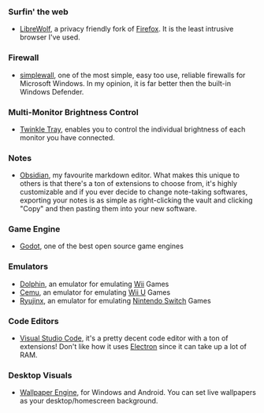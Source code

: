 ### Surfin' the web
- [LibreWolf](https://librewolf.net/), a privacy friendly fork of [Firefox](https://www.mozilla.org/en-US/firefox/). It is the least intrusive browser I've used.

### Firewall
- [simplewall](https://github.com/henrypp/simplewall), one of the most simple, easy too use, reliable firewalls for Microsoft Windows. In my opinion, it is far better then the built-in Windows Defender.

### Multi-Monitor Brightness Control
- [Twinkle Tray](https://github.com/xanderfrangos/twinkle-tray), enables you to control the individual brightness of each monitor you have connected.

### Notes
- [Obsidian](https://obsidian.md/), my favourite markdown editor. What makes this unique to others is that there's a ton of extensions to choose from, it's highly customizable and if you ever decide to change note-taking softwares, exporting your notes is as simple as right-clicking the vault and clicking "Copy" and then pasting them into your new software.

### Game Engine
- [Godot](https://godotengine.org/), one of the best open source game engines

### Emulators
- [Dolphin](https://dolphin-emu.org/), an emulator for emulating [Wii](https://en.wikipedia.org/wiki/Wii) Games
- [Cemu](https://cemu.info/), an emulator for emulating [Wii U](https://en.wikipedia.org/wiki/Wii_U) Games
- [Ryujinx](https://ryujinx.org/), an emulator for emulating [Nintendo Switch](https://en.wikipedia.org/wiki/Nintendo_Switch) Games

### Code Editors
- [Visual Studio Code](https://code.visualstudio.com/), it's a pretty decent code editor with a ton of extensions! Don't like how it uses [Electron](https://www.electronjs.org/) since it can take up a lot of RAM.

### Desktop Visuals
- [Wallpaper Engine](https://www.wallpaperengine.io/en), for Windows and Android. You can set live wallpapers as your desktop/homescreen background.